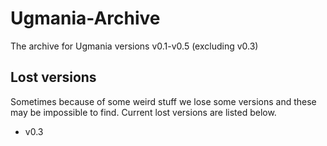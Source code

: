 # Ugmania-Archive
The archive for Ugmania versions v0.1-v0.5 (excluding v0.3)

## Lost versions
Sometimes because of some weird stuff we lose some versions and these may be impossible to find. Current lost versions are listed below.
- v0.3
